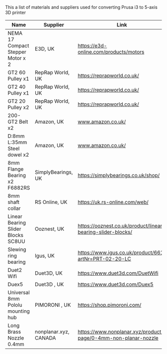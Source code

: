 This a list of materials and suppliers used for converting Prusa i3 to 5-axis 3D printer


| Name  | Supplier | Link |
| ---|--|--|
| NEMA 17 Compact Stepper Motor x 2 | E3D, UK  | https://e3d-online.com/products/motors |
| GT2 60 Pulley x1  | RepRap World, UK  | https://reprapworld.co.uk/ |
| GT2 40 Pulley x1  | RepRap World, UK  | https://reprapworld.co.uk/ |
| GT2 20 Pulley x2 | RepRap World, UK | https://reprapworld.co.uk/ |
| 200-GT2 Belt x2 | Amazon, UK | www.amazon.co.uk/ |
| D:8mm L:35mm  Steel dowel x2 | Amazon, UK | www.amazon.co.uk/ |
| 8mm Flange Bearing x2 F6882RS | SimplyBearings, UK | https://simplybearings.co.uk/shop/ |
| 8mm shaft collar | RS Online, UK | https://uk.rs-online.com/web/ |
| Linear Bearing Slider Blocks SC8UU | Ooznest, UK | https://ooznest.co.uk/product/linear-bearing-slider-blocks/ |
| Slewing ring bearing | Igus, UK | https://www.igus.co.uk/product/661?artNr=PRT-02-20-LC |
| Duet2 Wifi | Duet3D, UK | https://www.duet3d.com/DuetWifi |
| Duex5 | Duet3D , UK | https://www.duet3d.com/Duex5 |
| Universal 8mm Pololu mounting hub| PIMORONI , UK | https://shop.pimoroni.com/ |
| Long Brass Nozzle 0.4mm | nonplanar.xyz, CANADA | https://www.nonplanar.xyz/product-page/0-4mm-non-planar-nozzle |
